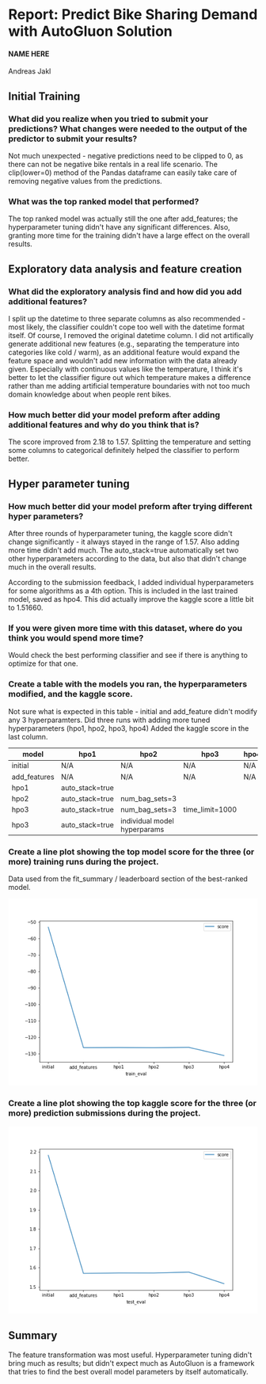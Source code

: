 # Report: Predict Bike Sharing Demand with AutoGluon Solution
#### NAME HERE

Andreas Jakl

## Initial Training
### What did you realize when you tried to submit your predictions? What changes were needed to the output of the predictor to submit your results?

Not much unexpected - negative predictions need to be clipped to 0, as there can not be negative bike rentals in a real life scenario. The clip(lower=0) method of the Pandas dataframe can easily take care of removing negative values from the predictions.

### What was the top ranked model that performed?
The top ranked model was actually still the one after add_features; the hyperparameter tuning didn't have any significant differences. Also, granting more time for the training didn't have a large effect on the overall results.

## Exploratory data analysis and feature creation
### What did the exploratory analysis find and how did you add additional features?

I split up the datetime to three separate columns as also recommended - most likely, the classifier couldn't cope too well with the datetime format itself. Of course, I removed the original datetime column.
I did not artifically generate additional new features (e.g., separating the temperature into categories like cold / warm), as an additional feature would expand the feature space and wouldn't add new information with the data already given. Especially with continuous values like the temperature, I think it's better to let the classifier figure out which temperature makes a difference rather than me adding artificial temperature boundaries with not too much domain knowledge about when people rent bikes.

### How much better did your model preform after adding additional features and why do you think that is?
The score improved from 2.18 to 1.57. Splitting the temperature and setting some columns to categorical definitely helped the classifier to perform better.

## Hyper parameter tuning
### How much better did your model preform after trying different hyper parameters?
After three rounds of hyperparameter tuning, the kaggle score didn't change significantly - it always stayed in the range of 1.57. Also adding more time didn't add much. The auto_stack=true automatically set two other hyperparameters according to the data, but also that didn't change much in the overall results.

According to the submission feedback, I added individual hyperparameters for some algorithms as a 4th option. This is included in the last trained model, saved as hpo4. This did actually improve the kaggle score a little bit to 1.51660.

### If you were given more time with this dataset, where do you think you would spend more time?
Would check the best performing classifier and see if there is anything to optimize for that one.

### Create a table with the models you ran, the hyperparameters modified, and the kaggle score.
Not sure what is expected in this table - initial and add_feature didn't modify any 3 hyperparamters.
Did three runs with adding more tuned hyperparameters (hpo1, hpo2, hpo3, hpo4)
Added the kaggle score in the last column.

|model|hpo1|hpo2|hpo3|hpo4|score|
|--|--|--|--|--|--|
|initial|N/A|N/A|N/A|N/A|2.18289|
|add_features|N/A|N/A|N/A|N/A|1.56982|
|hpo1|auto_stack=true||||1.57219|
|hpo2|auto_stack=true|num_bag_sets=3|||1.57205|
|hpo3|auto_stack=true|num_bag_sets=3|time_limit=1000||1.57656|
|hpo3|auto_stack=true|individual model hyperparams|||1.51660|

### Create a line plot showing the top model score for the three (or more) training runs during the project.

Data used from the fit_summary / leaderboard section of the best-ranked model.

![model_train_score.png](model_train_score.png)

### Create a line plot showing the top kaggle score for the three (or more) prediction submissions during the project.

![model_test_score.png](model_test_score.png)

## Summary

The feature transformation was most useful. Hyperparameter tuning didn't bring much as results; but didn't expect much as AutoGluon is a framework that tries to find the best overall model parameters by itself automatically.
